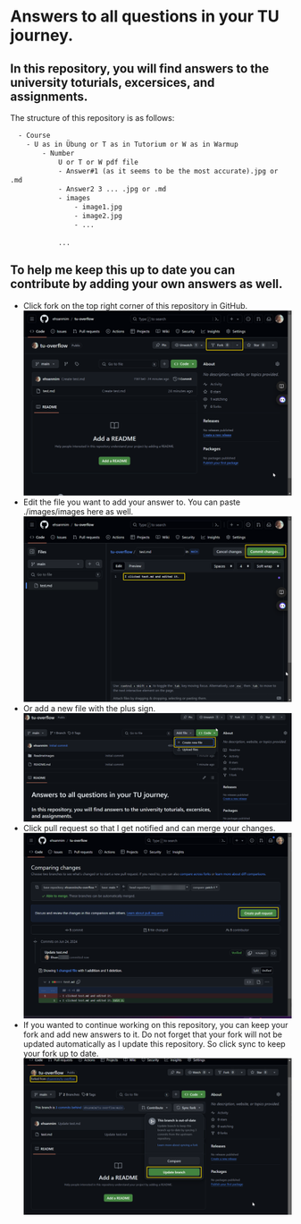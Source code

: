 # Answers to all questions in your TU journey.

## In this repository, you will find answers to the university toturials, excersices, and assignments.

The structure of this repository is as follows:

```
  - Course
    - U as in Übung or T as in Tutorium or W as in Warmup
        - Number
            U or T or W pdf file
            - Answer#1 (as it seems to be the most accurate).jpg or .md
            - Answer2 3 ... .jpg or .md
            - images
                - image1.jpg
                - image2.jpg
                - ...
            
            ...

```

## To help me keep this up to date you can contribute by adding your own answers as well.
- Click fork on the top right corner of this repository in GitHub.
![alt text](./images/image.png)
- Edit the file you want to add your answer to. You can paste ./images/images here as well.
![alt text](./images/image-1.png)
- Or add a new file with the plus sign.
![alt text](./images/image-4.png)
- Click pull request so that I get notified and can merge your changes.
![alt text](./images/image-2.png)
- If you wanted to continue working on this repository, you can keep your fork and add new answers to it. Do not forget that your fork will not be updated automatically as I update this repository. So click sync to keep your fork up to date.
![alt text](./images/image-3.png)